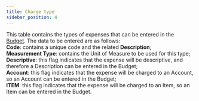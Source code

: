 ```yaml
---
title: Charge type
sidebar_position: 4
---
```


This table contains the types of expenses that can be entered in the [Budget](/docs/crm/sales-forecast-crm/marketing-budget). The data to be entered are as follows:       
**Code**: contains a unique code and the related **Description**;     
**Measurement Type**: contains the Unit of Measure to be used for this type;     
**Descriptive**: this flag indicates that the expense will be descriptive, and therefore a Description can be entered in the Budget;      
**Account**: this flag indicates that the expense will be charged to an Account, so an Account can be entered in the Budget;     
**ITEM**: this flag indicates that the expense will be charged to an Item, so an Item can be entered in the Budget.